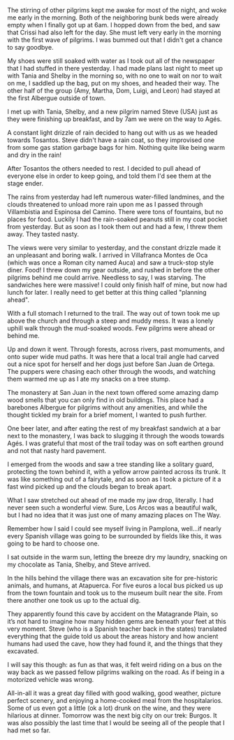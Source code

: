The stirring of other pilgrims kept me awake for most of the night, and woke me early in the morning. Both of the neighboring bunk beds were already empty when I finally got up at 6am. I hopped down from the bed, and saw that Crissi had also left for the day. She must left very early in the morning with the first wave of pilgrims. I was bummed out that I didn't get a chance to say goodbye.

My shoes were still soaked with water as I took out all of the newspaper that I had stuffed in there yesterday. I had made plans last night to meet up with Tania and Shelby in the morning so, with no one to wait on nor to wait on me, I saddled up the bag, put on my shoes, and headed their way. The other half of the group (Amy, Martha, Dom, Luigi, and Leon) had stayed at the first Albergue outside of town.

I met up with Tania, Shelby, and a new pilgrim named Steve (USA) just as they were finishing up breakfast, and by 7am we were on the way to Agés.

A constant light drizzle of rain decided to hang out with us as we headed towards Tosantos. Steve didn't have a rain coat, so they improvised one from some gas station garbage bags for him. Nothing quite like being warm and dry in the rain!

After Tosantos the others needed to rest. I decided to pull ahead of everyone else in order to keep going, and told them I'd see them at the stage ender.

The rains from yesterday had left numerous water-filled landmines, and the clouds threatened to unload more rain upon me as I passed through Villambistia and Espinosa del Camino. There were tons of fountains, but no places for food. Luckily I had the rain-soaked peanuts still in my coat pocket from yesterday. But as soon as I took them out and had a few, I threw them away. They tasted nasty.

The views were very similar to yesterday, and the constant drizzle made it an unpleasant and boring walk. I arrived in Villafranca Montes de Oca (which was once a Roman city named Auca) and saw a truck-stop style diner. Food! I threw down my gear outside, and rushed in before the other pilgrims behind me could arrive. Needless to say, I was starving. The sandwiches here were massive! I could only finish half of mine, but now had lunch for later. I really need to get better at this thing called "planning ahead".

With a full stomach I returned to the trail. The way out of town took me up above the church and through a steep and muddy mess. It was a lonely uphill walk through the mud-soaked woods. Few pilgrims were ahead or behind me.

Up and down it went. Through forests, across rivers, past momuments, and onto super wide mud paths. It was here that a local trail angle had carved out a nice spot for herself and her dogs just before San Juan de Ortega. The puppers were chasing each other through the woods, and watching them warmed me up as I ate my snacks on a tree stump.

The monastery at San Juan in the next town offered some amazing damp wood smells that you can only find in old buildings. This place had a barebones Albergue for pilgrims without any amenities, and while the thought tickled my brain for a brief moment, I wanted to push further.

One beer later, and after eating the rest of my breakfast sandwich at a bar next to the monastery, I was back to slugging it through the woods towards Agés. I was grateful that most of the trail today was on soft earthen ground and not that nasty hard pavement.

I emerged from the woods and saw a tree standing like a solitary guard, protecting the town behind it, with a yellow arrow painted across its trunk. It was like something out of a fairytale, and as soon as I took a picture of it a fast wind picked up and the clouds began to break apart.

What I saw stretched out ahead of me made my jaw drop, literally. I had never seen such a wonderful view. Sure, Los Arcos was a beautiful walk, but I had no idea that it was just one of many amazing places on The Way.

Remember how I said I could see myself living in Pamplona, well…if nearly every Spanish village was going to be surrounded by fields like this, it was going to be hard to choose one.

I sat outside in the warm sun, letting the breeze dry my laundry, snacking on my chocolate as Tania, Shelby, and Steve arrived.

In the hills behind the village there was an excavation site for pre-historic animals, and humans, at Atapuerca. For five euros a local bus picked us up from the town fountain and took us to the museum built near the site. From there another one took us up to the actual dig.

They apparently found this cave by accident on the Matagrande Plain, so it’s not hard to imagine how many hidden gems are beneath your feet at this very moment. Steve (who is a Spanish teacher back in the states) translated everything that the guide told us about the areas history and how ancient humans had used the cave, how they had found it, and the things that they excavated.

I will say this though: as fun as that was, it felt weird riding on a bus on the way back as we passed fellow pilgrims walking on the road. As if being in a motorized vehicle was wrong.

All-in-all it was a great day filled with good walking, good weather, picture perfect scenery, and enjoying a home-cooked meal from the hospitalarios. Some of us even got a little (ok a lot) drunk on the wine, and they were hilarious at dinner. Tomorrow was the next big city on our trek: Burgos. It was also possibly the last time that I would be seeing all of the people that I had met so far.